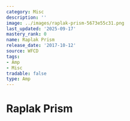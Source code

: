 ```yaml
---
category: Misc
description: ''
image: ../images/raplak-prism-5673e55c31.png
last_updated: '2025-09-17'
mastery_rank: 0
name: Raplak Prism
release_date: '2017-10-12'
source: WFCD
tags:
- Amp
- Misc
tradable: false
type: Amp
---
```


# Raplak Prism

